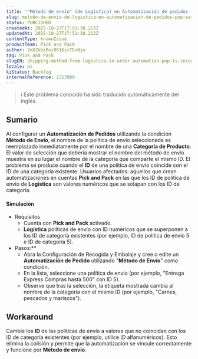 ```yaml
---
title: '"Método de envío" (de Logística) en Automatización de pedidos (pnp) se vincula incorrectamente a una Categoría de producto cuando ambas comparten el mismo ID.'
slug: metodo-de-envio-de-logistica-en-automatizacion-de-pedidos-pnp-se-vincula-incorrectamente-a-una-categoria-de-producto-cuando-ambas-comparten-el-mismo-id
status: PUBLISHED
createdAt: 2025-10-27T17:51:38.213Z
updatedAt: 2025-10-27T17:51:38.213Z
contentType: knownIssue
productTeam: Pick and Pack
author: 2mXZkbi0oi061KicTExNjo
tag: Pick and Pack
slugEN: shipping-method-from-logistics-in-order-automation-pnp-is-incorrectly-linked-to-a-product-category-when-both-share-the-same-id
locale: es
kiStatus: Backlog
internalReference: 1313989
---
```


>ℹ️ Este problema conocido ha sido traducido automáticamente del inglés.

## Sumario


Al configurar un **Automatización de Pedidos** utilizando la condición **Método de Envío**, el nombre de la política de envío seleccionada es reemplazado inmediatamente por el nombre de una **Categoría de Producto**. El valor de selección que debería mostrar el nombre del método de envío muestra en su lugar el nombre de la categoría que comparte el mismo ID.
El problema se produce cuando el **ID** de una política de envío coincide con el ID de una categoría existente.
Usuarios afectados: aquellos que crean automatizaciones en cuentas **Pick and Pack** en las que los ID de política de envío de **Logística** son valores numéricos que se solapan con los ID de categoría.


#### Simulación



- Requisitos
  - Cuenta con **Pick and Pack** activado.
  - **Logística** políticas de envío con ID numéricos que se superponen a los ID de categoría existentes (por ejemplo, ID de política de envío 5 e ID de categoría 5).
- Pasos:**
  - Abra la Configuración de Recogida y Embalaje y cree o edite un **Automatización de Pedido** utilizando "**Método de Envío**" como condición.
  - En la lista, seleccione una política de envío (por ejemplo, "Entrega Express Compras hasta 500" con ID 5).
  - Observe que tras la selección, la etiqueta mostrada cambia al nombre de la categoría con el mismo ID (por ejemplo, "Carnes, pescados y mariscos").

## Workaround


Cambie los **ID** de las políticas de envío a valores que no coincidan con los ID de categoría existentes (por ejemplo, utilice ID alfanuméricos).
Esto elimina la colisión y permite que la automatización se vincule correctamente y funcione por **Método de envío**.




